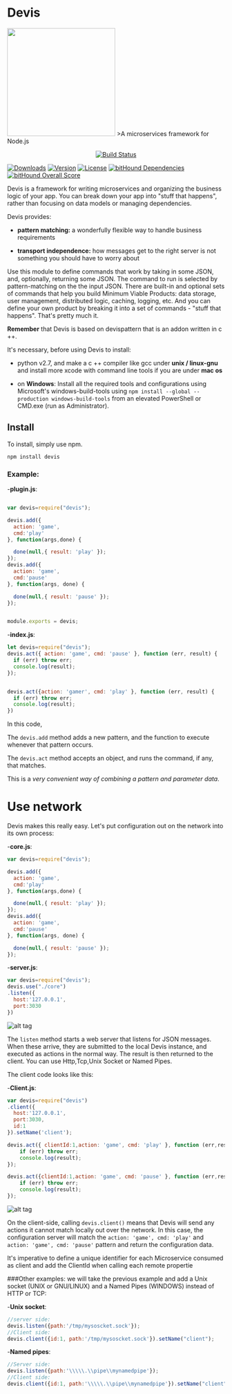 # Devis


<img src="https://d13yacurqjgara.cloudfront.net/users/506824/screenshots/1824942/d.gif" width="250"/>
>A microservices framework for Node.js


<p align="center">
  <a href="https://circleci.com/gh/Devisjs/devis/tree/master"><img src="https://img.shields.io/circleci/project/Devisjs/devis/master.svg" alt="Build Status"></a>
  
  <a href="https://www.npmjs.com/package/devis"><img src="https://img.shields.io/npm/dt/devis.svg" alt="Downloads"></a>
  <a href="https://www.npmjs.com/package/devis"><img src="https://img.shields.io/npm/v/devis.svg" alt="Version"></a>
  <a href="https://www.npmjs.com/package/devis"><img src="https://img.shields.io/npm/l/devis.svg" alt="License"></a>
  <a href="https://www.bithound.io/github/Devisjs/devis/master/dependencies/npm"><img src="https://www.bithound.io/github/Devisjs/devis/badges/dependencies.svg" alt="bitHound Dependencies"></a>
  <a href="https://www.bithound.io/github/Devisjs/devis"><img src="https://www.bithound.io/github/Devisjs/devis/badges/score.svg" alt="bitHound Overall Score"></a>
  <br>
  
  
</p>

Devis is a framework for writing microservices and organizing the business logic of your app. You can break down your app into "stuff that happens", rather than focusing on data models or managing dependencies.

Devis provides:

- **pattern matching:** a wonderfully flexible way to handle business requirements

- **transport independence:** how messages get to the right server is not something you should have to worry about

Use this module to define commands that work by taking in some JSON, and, optionally, returning some JSON. The command to run is selected by pattern-matching on the the input JSON. There are built-in and optional sets of commands that help you build Minimum Viable Products: data storage, user management, distributed logic, caching, logging, etc. And you can define your own product by breaking it into a set of commands - "stuff that happens". That's pretty much it.

**Remember** that Devis is based on devispattern that is an addon written in c ++.

It's necessary, before using Devis to install:
* python v2.7, and make a c ++ compiler like gcc under **unix / linux-gnu** and install more xcode with command line tools if you are under **mac os**

* on **Windows**: Install all the required tools and configurations using Microsoft's windows-build-tools using ```npm install --global --production windows-build-tools``` from an elevated PowerShell or CMD.exe (run as Administrator).
## Install

To install, simply use npm.

```
npm install devis
```

### Example:

-**plugin.js**:

```javascript

var devis=require("devis");

devis.add({
  action: 'game',
  cmd:'play'
}, function(args,done) {

  done(null,{ result: 'play' });
});
devis.add({
  action: 'game',
  cmd:'pause'
}, function(args, done) {

  done(null,{ result: 'pause' });
});


module.exports = devis;
```

-**index.js**:

```javascript
let devis=require("devis");
devis.act({ action: 'game', cmd: 'pause' }, function (err, result) {
  if (err) throw err;
  console.log(result);
});


devis.act({action: 'gamer', cmd: 'play' }, function (err, result) {
  if (err) throw err;
  console.log(result);
})
```

In this code,

The `devis.add` method adds a new pattern, and the function to execute whenever that pattern occurs.

The `devis.act` method accepts an object, and runs the command, if any, that matches.

This is a _very convenient way of combining a pattern and parameter data_.

# Use network

Devis makes this really easy. Let's put configuration out on the network into its own process:

-**core.js**:

```javascript
var devis=require("devis");

devis.add({
  action: 'game',
  cmd:'play'
}, function(args,done) {

  done(null,{ result: 'play' });
});
devis.add({
  action: 'game',
  cmd:'pause'
}, function(args, done) {

  done(null,{ result: 'pause' });
});
```

-**server.js**:

```javascript
var devis=require("devis");
devis.use("./core")
.listen({
  host:'127.0.0.1',
  port:3030
})
```
![alt tag](https://scontent-mrs1-1.xx.fbcdn.net/v/t1.0-9/14064278_10207296496633095_6807725511734547690_n.jpg?oh=eff0d8e8ec9bac59b82d0e20af45b6d8&oe=584F240F)

The `listen` method starts a web server that listens for JSON messages. When these arrive, they are submitted to the local Devis instance, and executed as actions in the normal way. The result is then returned to the client. You can use Http,Tcp,Unix Socket or Named Pipes.

The client code looks like this:

-**Client.js**:

```javascript
var devis=require("devis")
.client({
  host:'127.0.0.1',
  port:3030,
  id:1
}).setName('client');

devis.act({ clientId:1,action: 'game', cmd: 'play' }, function (err,result) {
    if (err) throw err;
    console.log(result);
});

devis.act({clientId:1,action: 'game', cmd: 'pause' }, function (err,result) {
    if (err) throw err;
    console.log(result);
});
```
![alt tag](https://scontent-mrs1-1.xx.fbcdn.net/v/t1.0-9/14063796_10207296496553093_5124476474447040595_n.jpg?oh=d8374fc6176cfd662fa84dbddbe187e9&oe=58486A3C)

On the client-side, calling `devis.client()` means that Devis will send any actions it cannot match locally out over the network. In this case, the configuration server will match the `action: 'game', cmd: 'play'` and `action: 'game', cmd: 'pause'` pattern and return the configuration data.

It's imperative to define a unique identifier for each Microservice consumed as client and add the ClientId when calling each remote propertie

###Other examples:
we will take the previous example and add a Unix socket (UNIX or GNU/LINUX) and a Named Pipes (WINDOWS) instead of HTTP or TCP:

-**Unix socket**:
```javascript
//server side:
devis.listen({path:'/tmp/mysoscket.sock'});
//Client side:
devis.client({id:1, path:'/tmp/mysoscket.sock'}).setName("client");
```
-**Named pipes**:
```javascript
//Server side:
devis.listen({path:'\\\\\.\\pipe\\mynamedpipe'});
//Client side:
devis.client({id:1, path:'\\\\\.\\pipe\\mynamedpipe'}).setName("client");
```
